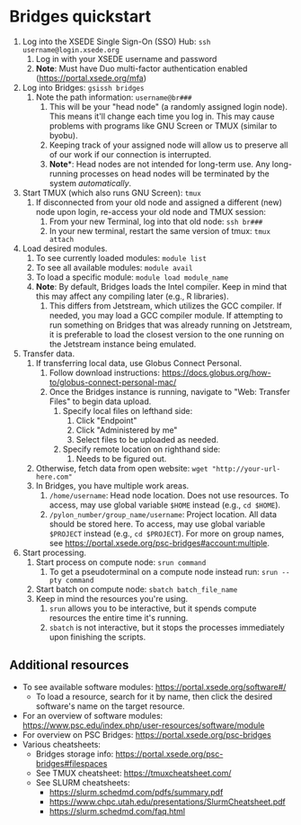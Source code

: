 # Bridges quickstart

1. Log into the XSEDE Single Sign-On (SSO) Hub: `ssh username@login.xsede.org`
    1. Log in with your XSEDE username and password
    1. **Note**: Must have Duo multi-factor authentication enabled (https://portal.xsede.org/mfa)
1. Log into Bridges: `gsissh bridges`
    1. Note the path information: `username@br###`
        1. This will be your "head node" (a randomly assigned login node). This means it'll change each time you log in. This may cause problems with programs like GNU Screen or TMUX (similar to byobu).
        1. Keeping track of your assigned node will allow us to preserve all of our work if our connection is interrupted.
        1. **Note***: Head nodes are not intended for long-term use. Any long-running processes on head nodes will be terminated by the system *automatically*.
1. Start TMUX (which also runs GNU Screen): `tmux`
    1. If disconnected from your old node and assigned a different (new) node upon login, re-access your old node and TMUX session:
        1. From your new Terminal, log into that old node: `ssh br###`
        1. In your new terminal, restart the same version of tmux: `tmux attach`
1. Load desired modules.
    1. To see currently loaded modules: `module list`
    1. To see all available modules: `module avail`
    1. To load a specific module: `module load module_name`
    1. **Note**: By default, Bridges loads the Intel compiler. Keep in mind that this may affect any compiling later (e.g., R libraries).
        1. This differs from Jetstream, which utilizes the GCC compiler. If needed, you may load a GCC compiler module. If attempting to run something on Bridges that was already running on Jetstream, it is preferable to load the closest version to the one running on the Jetstream instance being emulated.
1. Transfer data.
    1. If transferring local data, use Globus Connect Personal.
        1. Follow download instructions: https://docs.globus.org/how-to/globus-connect-personal-mac/
        1. Once the Bridges instance is running, navigate to "Web: Transfer Files" to begin data upload.
            1. Specify local files on lefthand side:
                1. Click "Endpoint"
                1. Click "Administered by me"
                1. Select files to be uploaded as needed.
            1. Specify remote location on righthand side:
                1. Needs to be figured out.
    1. Otherwise, fetch data from open website: `wget "http://your-url-here.com"`
    1. In Bridges, you have multiple work areas.
        1. `/home/username`: Head node location. Does not use resources. To access, may use global variable `$HOME` instead (e.g., `cd $HOME`).
        1. `/pylon_number/group_name/username`: Project location. All data should be stored here. To access, may use global variable `$PROJECT` instead (e.g., `cd $PROJECT`). For more on group names, see https://portal.xsede.org/psc-bridges#account:multiple.
1. Start processing.
    1. Start process on compute node: `srun command`
        1. To get a pseudoterminal on a compute node instead run: `srun --pty command`
    1. Start batch on compute node: `sbatch batch_file_name`
    1. Keep in mind the resources you're using.
        1. `srun` allows you to be interactive, but it spends compute resources the entire time it's running.
        1. `sbatch` is not interactive, but it stops the processes immediately upon finishing the scripts.

## Additional resources
* To see available software modules: https://portal.xsede.org/software#/
    * To load a resource, search for it by name, then click the desired software's name on the target resource.
* For an overview of software modules: https://www.psc.edu/index.php/user-resources/software/module
* For overview on PSC Bridges: https://portal.xsede.org/psc-bridges
* Various cheatsheets:
    * Bridges storage info: https://portal.xsede.org/psc-bridges#filespaces
    * See TMUX cheatsheet: https://tmuxcheatsheet.com/
    * See SLURM cheatsheets:
        * https://slurm.schedmd.com/pdfs/summary.pdf
        * https://www.chpc.utah.edu/presentations/SlurmCheatsheet.pdf
        * https://slurm.schedmd.com/faq.html
